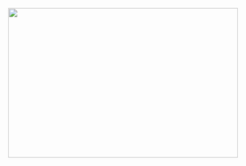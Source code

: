 
<p align="center">
  <img width="460" height="300" src="https://files.catbox.moe/zmogym.png">
</p>
